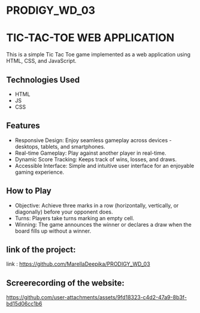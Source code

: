 # PRODIGY_WD_03
# TIC-TAC-TOE WEB APPLICATION

This is a simple Tic Tac Toe game implemented as a web application using HTML, CSS, and JavaScript.

## Technologies Used
* HTML
* JS
* CSS

## Features
* Responsive Design: Enjoy seamless gameplay across devices - desktops, tablets, and smartphones.
* Real-time Gameplay: Play against another player in real-time.
* Dynamic Score Tracking: Keeps track of wins, losses, and draws.
* Accessible Interface: Simple and intuitive user interface for an enjoyable gaming experience.


## How to Play
* Objective: Achieve three marks in a row (horizontally, vertically, or diagonally) before your opponent does.
* Turns: Players take turns marking an empty cell.
* Winning: The game announces the winner or declares a draw when the board fills up without a winner.

## link of the project:
link : https://github.com/MarellaDeepika/PRODIGY_WD_03


## Screerecording of the website:

https://github.com/user-attachments/assets/9fd18323-c4d2-47a9-8b3f-bd15d06cc1b6





